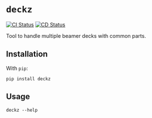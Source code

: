 # `deckz`

[![CI Status](https://github.com/m09/deckz/workflows/CI/badge.svg)](https://github.com/m09/deckz/actions?query=workflow%3ACI)
[![CD Status](https://github.com/m09/deckz/workflows/CD/badge.svg)](https://github.com/m09/deckz/actions?query=workflow%3ACD)

Tool to handle multiple beamer decks with common parts.

## Installation

With `pip`:

    pip install deckz

## Usage

    deckz --help
